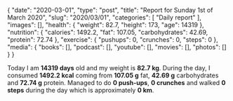 {
    "date": "2020-03-01",
    "type": "post",
    "title": "Report for Sunday 1st of March 2020",
    "slug": "2020\/03\/01",
    "categories": [
        "Daily report"
    ],
    "images": [],
    "health": {
        "weight": 82.7,
        "height": 173,
        "age": 14319
    },
    "nutrition": {
        "calories": 1492.2,
        "fat": 107.05,
        "carbohydrates": 42.69,
        "protein": 72.74
    },
    "exercise": {
        "pushups": 0,
        "crunches": 0,
        "steps": 0
    },
    "media": {
        "books": [],
        "podcast": [],
        "youtube": [],
        "movies": [],
        "photos": []
    }
}

Today I am <strong>14319 days</strong> old and my weight is <strong>82.7 kg</strong>. During the day, I consumed <strong>1492.2 kcal</strong> coming from <strong>107.05 g</strong> fat, <strong>42.69 g</strong> carbohydrates and <strong>72.74 g</strong> protein. Managed to do <strong>0 push-ups</strong>, <strong>0 crunches</strong> and walked <strong>0 steps</strong> during the day which is approximately <strong>0 km</strong>.